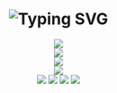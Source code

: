 <h1 align="center">
  <a>
    <img src="https://readme-typing-svg.herokuapp.com?font=Fira+Code&size=25&pause=1000&center=true&vCenter=true&width=435&separator=%3C&lines=std%3A%3Aprintln(%22Hello+World%22);+%3C%E6%AC%A2%E8%BF%8E%E6%9D%A5%E5%88%B0xwysyy%E4%B8%BB%E9%A1%B5!" alt="Typing SVG" /></a>
  </a>
</h1>
<div align="center">
  <img src="https://skillicons.dev/icons?i=c,cpp,py,vite,vue,html,css,js,docker,go,mysql,nginx,tailwind,github,latex,md,sublime,vscode&perline=9">
</div>
<div align="center">
    <img  src="https://github-readme-stats-git-masterrstaa-rickstaa.vercel.app/api/top-langs/?username=xwysyy&hide_title=true&hide_border=true&layout=compact&langs_count=6&text_color=000&icon_color=fff&bg_color=0,52fa5a,4dfcff,c64dff&theme=graywhite" />
</div>
<div align="center">
    <img src="https://badges.toozhao.com/badges/01J7BP7M40AD2F1DAR70H41QE0/blue.svg" />
</div>
<div align="center">
    <img  src="https://codeforces-readme-api.xwysyy.cn/api/card?username=kmsgk" /><br>
    <img  src="https://codeforces-readme-api.xwysyy.cn/api/badge?username=kmsgk" />
    <img  src="https://codeforces-readme-api.xwysyy.cn/api/badge?username=xwysyy" />
    <img  src="https://codeforces-readme-api.xwysyy.cn/api/badge?username=ljz2024" />
    <img  src="https://codeforces-readme-api.xwysyy.cn/api/badge?username=9952594" />
</div>
